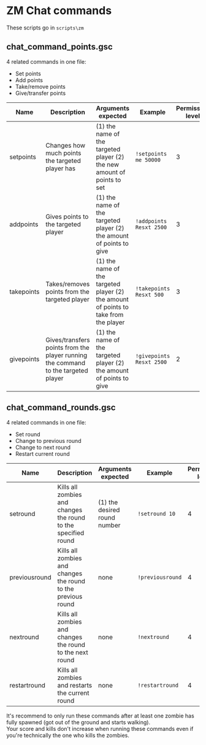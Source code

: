 # ZM Chat commands

These scripts go in `scripts\zm`

## chat_command_points.gsc

4 related commands in one file:  

- Set points
- Add points
- Take/remove points
- Give/transfer points

| Name | Description | Arguments expected | Example | Permission level |
|---|---|---|---|---|
| setpoints | Changes how much points the targeted player has | (1) the name of the targeted player (2) the new amount of points to set | `!setpoints me 50000` | 3 |
| addpoints | Gives points to the targeted player | (1) the name of the targeted player (2) the amount of points to give | `!addpoints Resxt 2500` | 3 |
| takepoints | Takes/removes points from the targeted player | (1) the name of the targeted player (2) the amount of points to take from the player | `!takepoints Resxt 500` | 3 |
| givepoints | Gives/transfers points from the player running the command to the targeted player | (1) the name of the targeted player (2) the amount of points to give | `!givepoints Resxt 2500` | 2 |

## chat_command_rounds.gsc

4 related commands in one file:  

- Set round
- Change to previous round
- Change to next round
- Restart current round

| Name | Description | Arguments expected | Example | Permission level |
|---|---|---|---|---|
| setround | Kills all zombies and changes the round to the specified round | (1) the desired round number | `!setround 10` | 4 |
| previousround | Kills all zombies and changes the round to the previous round | none | `!previousround` | 4 |
| nextround | Kills all zombies and changes the round to the next round | none | `!nextround` | 4 |
| restartround | Kills all zombies and restarts the current round | none | `!restartround` | 4 |

It's recommend to only run these commands after at least one zombie has fully spawned (got out of the ground and starts walking).  
Your score and kills don't increase when running these commands even if you're technically the one who kills the zombies.
